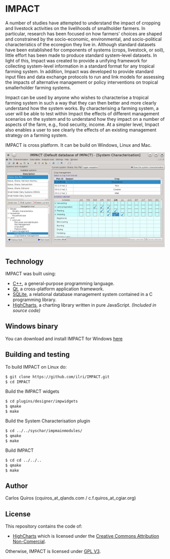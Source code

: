 # IMPACT
A number of studies have attempted to understand the impact of cropping and livestock activities on the livelihoods of smallholder farmers. In particular, research has been focused on how farmers' choices are shaped and constrained by the socio-economic, environmental, and socio-political characteristics of the ecoregion they live in. Although standard datasets have been established for components of systems (crops, livestock, or soil), little effort has been made to produce standard system-level datasets. In light of this, Impact was created to provide a unifying framework for collecting system-level information in a standard format for any tropical farming system. In addition, Impact was developed to provide standard input files and data exchange protocols to run and link models for assessing the impacts of alternative management or policy interventions on tropical smallerholder farming systems.

Impact can be used by anyone who wishes to characterise a tropical farming system in such a way that they can then better and more clearly understand how the system works. By characterising a farming system, a user will be able to test within Impact the effects of different management scenarios on the system and to understand how they impact on a number of aspects of the farm, e.g., food security, income. At a simpler level, Impact also enables a user to see clearly the effects of an existing management strategy on a farming system.

IMPACT is cross platform. It can be build on Windows, Linux and Mac.

![Image](/screenshot.jpg?raw=true "Screen-shot")

## Technology
IMPACT was built using:

- [C++](https://isocpp.org/), a general-purpose programming language.
- [Qt](https://www.qt.io/), a cross-platform application framework.
- [SQLite](https://www.sqlite.org/), a relational database management system contained in a C programming library.
- [HighCharts](http://www.highcharts.com/), a charting library written in pure JavaScript. *(Included in source code)*

## Windows binary
You can download and install IMPACT for Windows [here](http://www.qlands.com/other_files/IMPACT30-Setup.exe)

## Building and testing
To build IMPACT on Linux do:

    $ git clone https://github.com/ilri/IMPACT.git
    $ cd IMPACT

Build the IMPACT widgets

    $ cd plugins/designer/impwidgets
    $ qmake
    $ make

Build the System Characterisation plugin

    $ cd ../../syschar/impmainmodules/
    $ qmake
    $ make    

Build IMPACT

    $ cd cd ../../..
    $ qmake
    $ make    

## Author
Carlos Quiros (cquiros_at_qlands.com / c.f.quiros_at_cgiar.org)


## License
This repository contains the code of:

- [HighCharts](http://www.highcharts.com/) which is licensed under the [Creative Commons Attribution Non-Comercial](http://creativecommons.org/licenses/by-nc/3.0/).


Otherwise, IMPACT is licensed under [GPL V3](http://www.gnu.org/licenses/gpl-3.0.html).
